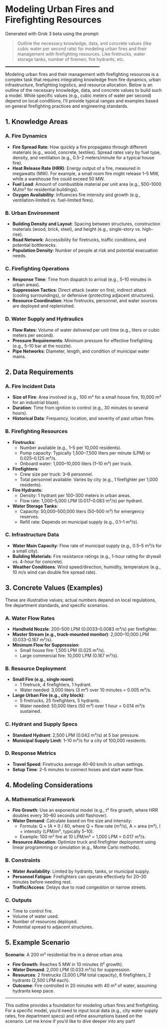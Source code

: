 # Modeling Urban Fires and Firefighting Resources

Generated with Grok 3 beta using the prompt:

> Outline the necessary knowledge, data, and concrete values (like cubic water per second rate) for modeling urban fires and their management with firefighting resources. 
> Like firetrucks, water storage tanks, number of firemen, fire hydrants, etc.

<hr style="border: 1px solid dimgray; width:60%"></hr>

Modeling urban fires and their management with firefighting resources is a complex task that requires integrating knowledge from fire dynamics, urban infrastructure, firefighting logistics, and resource allocation. Below is an outline of the necessary knowledge, data, and concrete values to build such a model. While specific values (e.g., cubic meters of water per second) depend on local conditions, I’ll provide typical ranges and examples based on general firefighting practices and engineering standards.

## 1. Knowledge Areas

### A. Fire Dynamics
- **Fire Spread Rate**: How quickly a fire propagates through different materials (e.g., wood, concrete, textiles). Spread rates vary by fuel type, density, and ventilation (e.g., 0.5–2 meters/minute for a typical house fire).
- **Heat Release Rate (HRR)**: Energy output of a fire, measured in megawatts (MW). For example, a small room fire might release 1–5 MW, while a warehouse fire could exceed 50 MW.
- **Fuel Load**: Amount of combustible material per unit area (e.g., 500–1000 MJ/m² for residential buildings).
- **Oxygen Availability**: Influences fire intensity and growth (e.g., ventilation-limited vs. fuel-limited fires).

### B. Urban Environment
- **Building Density and Layout**: Spacing between structures, construction materials (wood, brick, steel), and height (e.g., single-story vs. high-rise).
- **Road Network**: Accessibility for firetrucks, traffic conditions, and potential bottlenecks.
- **Population Density**: Number of people at risk and potential evacuation needs.

### C. Firefighting Operations
- **Response Time**: Time from dispatch to arrival (e.g., 5–10 minutes in urban areas).
- **Suppression Tactics**: Direct attack (water on fire), indirect attack (cooling surroundings), or defensive (protecting adjacent structures).
- **Resource Coordination**: How firetrucks, personnel, and water sources are deployed and replenished.

### D. Water Supply and Hydraulics
- **Flow Rates**: Volume of water delivered per unit time (e.g., liters or cubic meters per second).
- **Pressure Requirements**: Minimum pressure for effective firefighting (e.g., 5–10 bar at the nozzle).
- **Pipe Networks**: Diameter, length, and condition of municipal water mains.

## 2. Data Requirements

### A. Fire Incident Data
- **Size of Fire**: Area involved (e.g., 100 m² for a small house fire, 10,000 m² for an industrial blaze).
- **Duration**: Time from ignition to control (e.g., 30 minutes to several hours).
- **Historical Data**: Frequency, location, and severity of past urban fires.

### B. Firefighting Resources
- **Firetrucks**:
    - Number available (e.g., 1–5 per 10,000 residents).
    - Pump capacity: Typically 1,500–7,500 liters per minute (LPM) or 0.025–0.125 m³/s.
    - Onboard water: 1,000–10,000 liters (1–10 m³) per truck.
- **Firefighters**:
    - Crew size per truck: 3–6 personnel.
    - Total personnel available: Varies by city (e.g., 1 firefighter per 1,000 residents).
- **Fire Hydrants**:
    - Density: 1 hydrant per 100–300 meters in urban areas.
    - Flow rate: 1,000–5,000 LPM (0.017–0.083 m³/s) per hydrant.
- **Water Storage Tanks**:
    - Capacity: 50,000–500,000 liters (50–500 m³) for emergency reserves.
    - Refill rate: Depends on municipal supply (e.g., 0.1–1 m³/s).

### C. Infrastructure Data
- **Water Main Capacity**: Flow rate of municipal supply (e.g., 0.5–5 m³/s for a small city).
- **Building Materials**: Fire resistance ratings (e.g., 1-hour rating for drywall vs. 4-hour for concrete).
- **Weather Conditions**: Wind speed/direction, humidity, temperature (e.g., 10 m/s wind can double fire spread rate).

## 3. Concrete Values (Examples)

These are illustrative values; actual numbers depend on local regulations, fire department standards, and specific scenarios.

### A. Water Flow Rates
- **Handheld Nozzle**: 200–500 LPM (0.0033–0.0083 m³/s) per firefighter.
- **Master Stream (e.g., truck-mounted monitor)**: 2,000–10,000 LPM (0.033–0.167 m³/s).
- **Minimum Flow for Suppression**:
    - Small house fire: 1,500 LPM (0.025 m³/s).
    - Large commercial fire: 10,000 LPM (0.167 m³/s).

### B. Resource Deployment
- **Small Fire (e.g., single room)**:
    - 1 firetruck, 4 firefighters, 1 hydrant.
    - Water needed: 3,000 liters (3 m³) over 10 minutes = 0.005 m³/s.
- **Large Urban Fire (e.g., city block)**:
    - 5 firetrucks, 25 firefighters, 5 hydrants.
    - Water needed: 50,000 liters (50 m³) over 1 hour = 0.014 m³/s sustained.

### C. Hydrant and Supply Specs
- **Standard Hydrant**: 2,500 LPM (0.042 m³/s) at 5 bar pressure.
- **Municipal Supply Limit**: 1–10 m³/s for a city of 100,000 residents.

### D. Response Metrics
- **Travel Speed**: Firetrucks average 40–60 km/h in urban settings.
- **Setup Time**: 2–5 minutes to connect hoses and start water flow.

## 4. Modeling Considerations

### A. Mathematical Framework
- **Fire Growth**: Use an exponential model (e.g., t² fire growth, where HRR doubles every 30–60 seconds until flashover).
- **Water Demand**: Calculate based on fire size and intensity:
    - Formula: Q = (A × I) / 60, where Q = flow rate (m³/s), A = area (m²), I = intensity (LPM/m², typically 5–10).
    - Example: 100 m² fire at 10 LPM/m² = 1,000 LPM = 0.017 m³/s.
- **Resource Allocation**: Optimize truck and firefighter deployment using linear programming or simulation (e.g., Monte Carlo methods).

### B. Constraints
- **Water Availability**: Limited by hydrants, tanks, or municipal supply.
- **Personnel Fatigue**: Firefighters can operate effectively for 20–30 minutes before needing rest.
- **Traffic/Access**: Delays due to road congestion or narrow streets.

### C. Outputs
- Time to control fire.
- Volume of water used.
- Number of resources deployed.
- Potential spread to adjacent structures.

## 5. Example Scenario

**Scenario**: A 200 m² residential fire in a dense urban area.
- **Fire Growth**: Reaches 5 MW in 10 minutes (t² growth).
- **Water Demand**: 2,000 LPM (0.033 m³/s) for suppression.
- **Resources**: 2 firetrucks (3,000 LPM total capacity), 8 firefighters, 2 hydrants (2,500 LPM each).
- **Outcome**: Fire controlled in 20 minutes with 40 m³ of water, assuming hydrants keep pace.

---

This outline provides a foundation for modeling urban fires and firefighting. For a specific model, you’d need to input local data (e.g., city water supply rates, fire department specs) and refine assumptions based on the scenario. Let me know if you’d like to dive deeper into any part!
